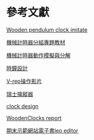 參考文獻
===


[Wooden pendulum clock imitate]

[Wooden pendulum clock imitate]:https://www.youtube.com/watch?v=4IKUKz3fvig

[機械計時器分組專題教材]

[機械計時器分組專題教材]:http://mde.tw/cadp2018/content/%E6%A9%9F%E6%A2%B0%E8%A8%88%E6%99%82%E5%99%A8.html

[機械計時器動作模擬與分解]

[機械計時器動作模擬與分解]:https://www.youtube.com/watch?v=GUFdAcU134U

[時鐘設計]

[時鐘設計]:http://citizenclock.com/history_design.html

[V-rep操作影片]

[V-rep操作影片]:https://www.youtube.com/watch?v=DoiiDLpwBcQ

[瑞士擒縱器]

[瑞士擒縱器]:https://kknews.cc/zh-tw/fashion/qj9ang.html

[clock design]

[clock design]:http://www.noah.org/science/clock/

[WoodenClocks report]

[WoodenClocks report]:http://www.woodenclocks.co.uk/Clock1.pdf

[期末示範網站電子書leo editor]

[期末示範網站電子書leo editor]:https://mdecp2018.github.io/finalproject-bgx/content/Leo-editor.html






